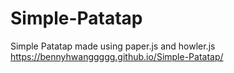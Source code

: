 # Simple-Patatap

Simple Patatap made using paper.js and howler.js
https://bennyhwanggggg.github.io/Simple-Patatap/

